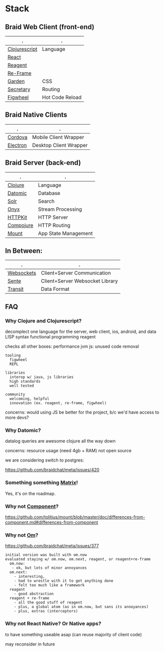 # Stack

## Braid Web Client (front-end)

. | .
--------------------------------------------- | --------
[Clojurescript](http://clojurescript.org/)    | Language
[React](https://facebook.github.io/react/)    |
[Reagent](http://reagent-project.github.io/)  |
[Re-Frame](https://github.com/Day8/re-frame)  |
[Garden](https://github.com/noprompt/garden)  | CSS
[Secretary](https://github.com/gf3/secretary) | Routing
[Figwheel](https://github.com/bhauman/lein-figwheel) | Hot Code Reload



## Braid Native Clients

. | .
-------------------------------------- | --------
[Cordova](https://cordova.apache.org/) | Mobile Client Wrapper
[Electron](http://electron.atom.io/)   | Desktop Client Wrapper


## Braid Server (back-end)

. | .
----------------------------------------------------- | --------
[Clojure](http://clojure.org/)                        | Language             
[Datomic](http://www.datomic.com/)                    | Database             
[Solr](https://lucene.apache.org/solr/)               | Search               
[Onyx](http://www.onyxplatform.org/)                  | Stream Processing    
[HTTPKit](http://www.http-kit.org/)                   | HTTP Server          
[Compojure](https://github.com/weavejester/compojure) | HTTP Routing         
[Mount](https://github.com/tolitius/mount)            | App State Management 


## In Between:

. | .
------------------------------------------------------ | --------
[Websockets](https://en.wikipedia.org/wiki/WebSocket)  | Client+Server Communication     
[Sente](https://github.com/ptaoussanis/sente)          | Client+Server Websocket Library 
[Transit](https://github.com/cognitect/transit-format) | Data Format                     



## FAQ


### Why Clojure and Clojurescript?

  decomplect
    one language for the server, web client, ios, android, and data
    LISP syntax
    functional programming
    reagent

  checks all other boxes:
    performance
      jvm
      js: unused code removal

    tooling
      figwheel
      REPL

    libraries
      interop w/ java, js libraries
      high standards
      well tested

    community
      welcoming, helpful
      innovation (ex. reagent, re-frame, figwheel)

  concerns:
    would using JS be better for the project, b/c we'd have access to more devs?


### Why Datomic?

   datalog queries are awesome
   clojure all the way down

   concerns:
     resource usage (need 4gb + RAM)
     not open source


we are considering switch to postgres:

https://github.com/braidchat/meta/issues/420


### Something something [Matrix](http://matrix.org/)!

Yes, it's on the roadmap.


### Why not [Component](https://github.com/stuartsierra/component)?

https://github.com/tolitius/mount/blob/master/doc/differences-from-component.md#differences-from-component


### Why not [Om](https://github.com/omcljs/om)?

https://github.com/braidchat/meta/issues/377

    initial version was built with om.now
    evaluated staying w/ om.now, om.next, reagent, or reagent+re-frame
      om.now:
       - ok, but lots of minor annoyances
      om.next:
        - interesting,
        - had to wrestle with it to get anything done
        - felt too much like a framework
      reagent
        - good abstraction
      reagent + re-frame
        - all the good stuff of reagent
        - plus, a global atom (as in om.now, but sans its annoyances)
        - plus, extras (interceptors)


### Why not React Native? Or Native apps?

to have something useable asap (can reuse majority of client code)

may reconsider in future
